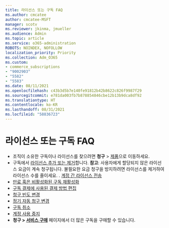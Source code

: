 ```yaml
---
title: 라이선스 또는 구독 FAQ
ms.author: cmcatee
author: cmcatee-MSFT
manager: scotv
ms.reviewer: jkinma, jmueller
ms.audience: Admin
ms.topic: article
ms.service: o365-administration
ROBOTS: NOINDEX, NOFOLLOW
localization_priority: Priority
ms.collection: Adm_O365
ms.custom:
- commerce_subscriptions
- "9002903"
- "5582"
- "5583"
ms.date: 08/11/2021
ms.openlocfilehash: c43b3d5b7e140fe91812b42b8622c826f9987f29
ms.sourcegitcommit: e781da003fb7b878854846cbe12b13b9dca8df92
ms.translationtype: HT
ms.contentlocale: ko-KR
ms.lasthandoff: 08/31/2021
ms.locfileid: "58836723"
---
```

# <a name="license-or-subscription-faq"></a>라이선스 또는 구독 FAQ

- 조직이 소유한 구독이나 라이선스를 찾으려면 **청구** > [제품](https://go.microsoft.com/fwlink/p/?linkid=842054)으로 이동하세요.
- 구독에서 [라이선스 추가 또는 제거](https://docs.microsoft.com/alchemyinsights/how-to-add-or-reduce-licenses)합니다.
    **참고**: 사용자에게 할당되지 않은 라이선스 요금이 계속 청구됩니다. 불필요한 요금 청구을 방지하려면 라이선스를 제거하여 라이선스 수를 줄이세요.
. [계정 간 라이선스 전송](https://docs.microsoft.com/alchemyinsights/transfer-licenses-between-tenants)
- [만료 혹은 비활성화된 구독 재활성화](https://go.microsoft.com/fwlink/p/?linkid=2117519)
- [구독 결제에 사용된 결제 방법 편집](https://go.microsoft.com/fwlink/p/?linkid=2117167)
- [청구 빈도 변경](https://go.microsoft.com/fwlink/p/?linkid=2119112)
- [정기 자동 청구 변경](https://go.microsoft.com/fwlink/p/?linkid=2119216)
- [구독 취소](https://go.microsoft.com/fwlink/p/?linkid=2119113)
- [계정 사용 중지](https://docs.microsoft.com/alchemyinsights/how-to-close-your-account)
- **청구 > [서비스 구매](https://go.microsoft.com/fwlink/p/?linkid=868433)** 페이지에서 더 많은 구독을 구매할 수 있습니다.